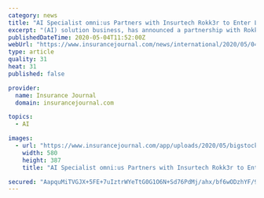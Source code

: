 ```yaml
---
category: news
title: "AI Specialist omni:us Partners with Insurtech Rokk3r to Enter Latin American Market"
excerpt: "(AI) solution business, has announced a partnership with Rokk3r, a global innovation technology and consulting company, to enable the AI company to enter the Latin American insurance market. In 2019,"
publishedDateTime: 2020-05-04T11:52:00Z
webUrl: "https://www.insurancejournal.com/news/international/2020/05/04/567342.htm"
type: article
quality: 31
heat: 31
published: false

provider:
  name: Insurance Journal
  domain: insurancejournal.com

topics:
  - AI

images:
  - url: "https://www.insurancejournal.com/app/uploads/2020/05/bigstock-ai-learning-and-artificial-intelligence-e1588592755402-580x387.jpg"
    width: 580
    height: 387
    title: "AI Specialist omni:us Partners with Insurtech Rokk3r to Enter Latin American Market"

secured: "AapquMiTVGJX+5FE+7uIztrWYeTtG0G1O6N+Sd76PdMj/ahx/bf6wODzhYF/9ElrzX+9m55qrIIRZ5TwjQtPpRaDBNAXfX2gHDRJXNURTIU8wt5clL15rte4GjgUhP2MINJfXyqbO6QseUE64XUJVILc1g21TNrC3rO/g4CEvCoku7xZ3S6ugX4K5R8o0aTG7xACLopHcRI7UfVR4gw89dVEyxvXa50UKH1MfW85mMlNKeYYQ7MCt7fvU4fj3gaUreODCIYpI9g4kAE690/hlyZ5x0JxQXyaEku3dbxKwYCbiLY2+ddmsLzo7QRa7uDqagLC7RFF0wHoX9ckAlN9pXmqJcNqC3jaB71wW56NiwBGiknicRjIwdbmRnuH8RA3B2YHhIRcsBRynAv7UNqJF8JXdZLe6qIy5bg9BiSNbPSPHyVN9YQOJS1HYevQMhk7DZXheDLJCxSHXMHz85WAUbfBZ41oCGBPB5ljvvYpOq0=;UDI2PHJOq41aSN+J7NFAGA=="
---
```


